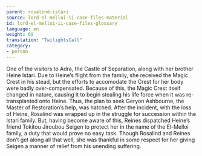 ```yaml
---
parent: rosalind-istari
source: lord-el-melloi-ii-case-files-material
id: lord-el-melloi-ii-case-files-glossary
language: en
weight: 69
translation: "TwilightsCall"
category:
- person
---
```


One of the visitors to Adra, the Castle of Separation, along with her brother Heine Istari.
Due to Heine’s flight from the family, she received the Magic Crest in his stead, but the efforts to accomodate the Crest for her body were badly over-compensated. Because of this, the Magic Crest itself changed in nature, causing it to begin stealing his life force when it was re-transplanted onto Heine. Thus, the plan to seek Geryon Ashbourne, the Master of Restoration’s help, was hatched.
After the incident, with the loss of Heine, Rosalind was wrapped up in the struggle for succession within the Istari family. But, having become aware of this, Reines dispatched Heine’s friend Tokitou Jiroubou Seigen to protect her in the name of the El-Melloi family, a duty that would prove no easy task.
Though Rosalind and Reines don’t get along all that well, she was thankful in some respect for her giving Seigen a manner of relief from his unending suffering.
